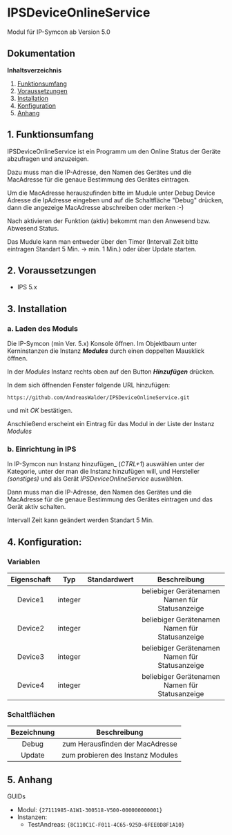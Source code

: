 # IPSDeviceOnlineService

Modul für IP-Symcon ab Version 5.0

## Dokumentation

**Inhaltsverzeichnis**

1. [Funktionsumfang](#1-funktionsumfang)
2. [Voraussetzungen](#2-voraussetzungen)
3. [Installation](#3-installation)
4. [Konfiguration](#4-konfiguration)
5. [Anhang](#5-anhang)

## 1. Funktionsumfang

IPSDeviceOnlineService ist ein Programm um den Online Status der Geräte abzufragen und anzuzeigen.

Dazu muss man die IP-Adresse, den Namen des Gerätes und die MacAdresse für die genaue Bestimmung des Gerätes eintragen.

Um die MacAdresse herauszufinden bitte im Mudule unter Debug Device Adresse die IpAdresse eingeben und auf die Schaltfläche "Debug" drücken,
dann die angezeige MacAdresse abschreiben oder merken :-)

Nach aktivieren der Funktion (aktiv) bekommt man den Anwesend bzw. Abwesend Status. 

Das Mudule kann man entweder über den Timer (Intervall Zeit bitte eintragen Standart 5 Min. -> min. 1 Min.) oder über Update starten.


## 2. Voraussetzungen

 - IPS 5.x
 

## 3. Installation

### a. Laden des Moduls

Die IP-Symcon (min Ver. 5.x) Konsole öffnen. Im Objektbaum unter Kerninstanzen die Instanz __*Modules*__ durch einen doppelten Mausklick öffnen.

In der _Modules_ Instanz rechts oben auf den Button __*Hinzufügen*__ drücken.

In dem sich öffnenden Fenster folgende URL hinzufügen:

`https://github.com/AndreasWalder/IPSDeviceOnlineService.git`

und mit _OK_ bestätigen.

Anschließend erscheint ein Eintrag für das Modul in der Liste der Instanz _Modules_

### b. Einrichtung in IPS

In IP-Symcon nun Instanz hinzufügen_ (_CTRL+1_) auswählen unter der Kategorie, unter der man die Instanz hinzufügen will, und Hersteller _(sonstiges)_ und als Gerät _IPSDeviceOnlineService_ auswählen.

Dann muss man die IP-Adresse, den Namen des Gerätes und die MacAdresse für die genaue Bestimmung des Gerätes eintragen und das Gerät aktiv schalten.

Intervall Zeit kann geändert werden Standart 5 Min.


## 4. Konfiguration:

### Variablen

| Eigenschaft               | Typ      | Standardwert | Beschreibung |
| :-----------------------: | :-----:  | :----------: | :----------------------------------------------------------------------------------------------------------: |
| Device1                   | integer  |              | beliebiger Gerätenamen Namen für Statusanzeige |
| Device2                   | integer  |              | beliebiger Gerätenamen Namen für Statusanzeige |
| Device3                   | integer  |              | beliebiger Gerätenamen Namen für Statusanzeige |
| Device4                   | integer  |              | beliebiger Gerätenamen Namen für Statusanzeige |


### Schaltflächen

| Bezeichnung                  | Beschreibung |
| :--------------------------: | :------------------------------------------------: |
| Debug                        | zum Herausfinden der MacAdresse                    |
| Update                       | zum probieren des Instanz Modules                  |


## 5. Anhang

GUIDs
- Modul: `{27111985-A1W1-300518-V500-000000000001}`
- Instanzen:
  - TestAndreas: `{8C110C1C-F011-4C65-925D-6FEE0D8F1A10}`

